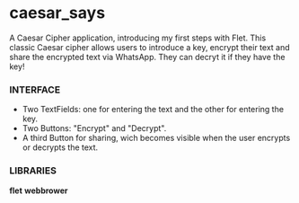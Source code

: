 # caesar_says
A Caesar Cipher application, introducing my first steps with Flet. This classic Caesar cipher allows users to introduce a key, encrypt their text and share the encrypted text via WhatsApp. They can decryt it if they have the key!

### INTERFACE
  * Two TextFields: one for entering the text and the other for entering the key.
  * Two Buttons: "Encrypt" and "Decrypt".
  * A third Button for sharing, wich becomes visible when the user encrypts or decrypts the text.

### LIBRARIES
__flet__
__webbrower__
